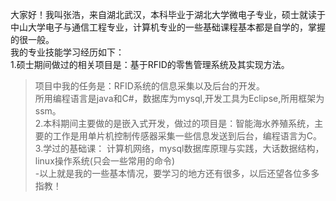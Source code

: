 大家好！我叫张浩，来自湖北武汉，本科毕业于湖北大学微电子专业，硕士就读于中山大学电子与通信工程专业，计算机专业的一些基础课程基本都是自学的，掌握的很一般。<br>
我的专业技能学习经历如下：<br>
1.硕士期间做过的相关项目是：基于RFID的零售管理系统及其实现方法。<br>
>项目中我的任务是：RFID系统的信息采集以及后台的开发。<br>
>所用编程语言是java和C#，数据库为mysql,开发工具为Eclipse,所用框架为ssm。<br>
2.本科期间主要做的是嵌入式开发，做过的项目是：智能海水养殖系统，主要的工作是用单片机控制传感器采集一些信息发送到后台，编程语言为C。<br>
3.学过的基础课：
>计算机网络，mysql数据库原理与实践，大话数据结构，linux操作系统(只会一些常用的命令)<br>
-以上就是我的一些基本情况，要学习的地方还有很多，以后还望各位多多指教！
